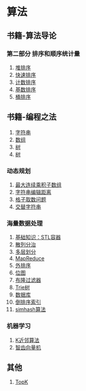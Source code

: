 # 算法
## 书籍-算法导论
### 第二部分 排序和顺序统计量
1. [堆排序](https://github.com/rainbowda/learning-algorithm/tree/master/src/main/java/com/learningAlgorithm/heapSort)
2. [快速排序](https://github.com/rainbowda/learning-algorithm/tree/master/src/main/java/com/learningAlgorithm/quickSort)
3. [计数排序](https://github.com/rainbowda/learning-algorithm/tree/master/src/main/java/com/learningAlgorithm/countingSort)
4. [基数排序](https://github.com/rainbowda/learning-algorithm/tree/master/src/main/java/com/learningAlgorithm/radixSort)
5. [桶排序](https://github.com/rainbowda/learning-algorithm/tree/master/src/main/java/com/learningAlgorithm/bucketSort)



## 书籍-编程之法


1. [字符串](https://github.com/rainbowda/learning-algorithm/tree/master/src/main/java/com/learningAlgorithm/string)
2. [数组](https://github.com/rainbowda/learning-algorithm/tree/master/src/main/java/com/learningAlgorithm/array)
3. [树](https://github.com/rainbowda/learning-algorithm/tree/master/src/main/java/com/learningAlgorithm/tree)
4. [树](https://github.com/rainbowda/learning-algorithm/tree/master/src/main/java/com/learningAlgorithm/query)



### 动态规划
1. [最大连续乘积子数组]()
2. [字符串编辑距离]()
3. [格子取数问题]()
4. [交替字符串]()

### 海量数据处理
1. [基础知识：STL容器]()
1. [散列分治]()
1. [多层划分]()
1. [MapReduce]()
1. [外排序]()
1. [位图]()
1. [布隆过滤器]()
1. [Trie树]()
1. [数据库]()
1. [倒排序索引]()
1. [simhash算法]()

### 机器学习
1. [K近邻算法]()
1. [智齿向量机]()


## 其他
1. [TopK](https://github.com/rainbowda/learning-algorithm/tree/master/src/main/java/com/learningAlgorithm/topK)
